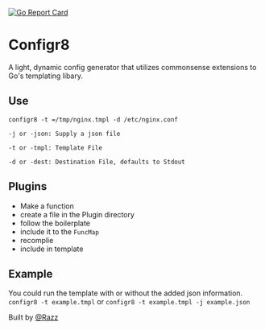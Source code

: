 [![Go Report Card](https://goreportcard.com/badge/github.com/razz/configr8)](https://goreportcard.com/report/github.com/razz/configr8)
# Configr8
A light, dynamic config generator that utilizes commonsense extensions to Go's templating libary.

## Use
`configr8 -t =/tmp/nginx.tmpl -d /etc/nginx.conf`

`-j or -json: Supply a json file`

`-t or -tmpl: Template File`

`-d or -dest: Destination File, defaults to Stdout`

## Plugins
- Make a function
- create a file in the Plugin directory
- follow the boilerplate
- include it to the `FuncMap`
- recomplie
- include in template 


## Example 
You could run the template with or without the added json information.
`configr8 -t example.tmpl` or `configr8 -t example.tmpl -j example.json`

Built by [@Razz](http://github.com/Razz)
